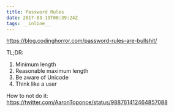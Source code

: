 ```yaml
---
title: Password Rules
date: 2017-03-19T00:39:24Z
tags: __inline__
---
```


https://blog.codinghorror.com/password-rules-are-bullshit/

TL;DR:

1. Minimum length
1. Reasonable maximum length
1. Be aware of Unicode
1. Think like a user

How to not do it: https://twitter.com/AaronToponce/status/988761412464857088

